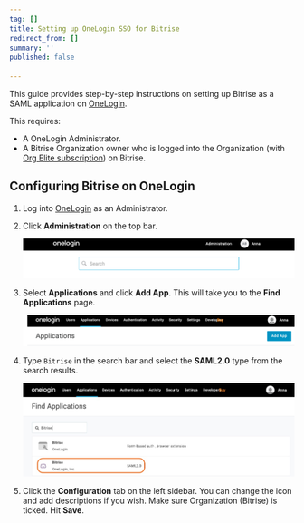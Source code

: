 ```yaml
---
tag: []
title: Setting up OneLogin SSO for Bitrise
redirect_from: []
summary: ''
published: false

---
```

This guide provides step-by-step instructions on setting up Bitrise as a SAML application on [OneLogin](https://www.onelogin.com/ "https://www.onelogin.com").

This requires:

* A OneLogin Administrator.
* A Bitrise Organization owner who is logged into the Organization (with [Org Elite subscription](https://www.bitrise.io/pricing/teams "https://www.bitrise.io/pricing/teams")) on Bitrise.

## Configuring Bitrise on OneLogin

1. Log into [OneLogin](https://www.onelogin.com/ "https://www.onelogin.com/") as an Administrator.
2. Click **Administration** on the top bar.

   ![](/img/OneLogin-administration.png)
3. Select **Applications** and click **Add App**. This will take you to the **Find Applications** page.

   ![](/img/onelogin-addapp.png)
4. Type `Bitrise` in the search bar and select the **SAML2.0** type from the search results.

   ![](/img/OneLogin-findapp.jpg)
5. Click the **Configuration** tab on the left sidebar. You can change the icon and add descriptions if you wish. Make sure Organization (Bitrise) is ticked. Hit **Save**.

